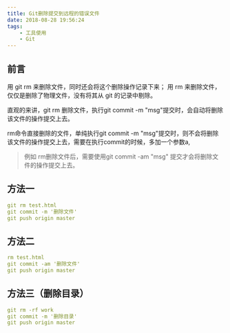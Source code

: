 ```yaml
---
title: Git删除提交到远程的错误文件
date: 2018-08-28 19:56:24
tags: 
    - 工具使用
    - Git
---
```

<meta name="referrer" content="no-referrer" />

## 前言
用 git rm 来删除文件，同时还会将这个删除操作记录下来；
用 rm 来删除文件，仅仅是删除了物理文件，没有将其从 git 的记录中剔除。

直观的来讲，git rm 删除文件，执行git commit -m "msg"提交时，会自动将删除该文件的操作提交上去。

rm命令直接删除的文件，单纯执行git commit -m  "msg"提交时，则不会将删除该文件的操作提交上去，需要在执行commit的时候，多加一个参数a,

>例如 rm删除文件后，需要使用git commit -am "msg" 提交才会将删除文件的操作提交上去。

## 方法一

```yaml
git rm test.html
git commit -m '删除文件'
git push origin master
```

## 方法二

```yaml
rm test.html
git commit -am '删除文件'
git push origin master
```

## 方法三（删除目录）

```yaml
git rm -rf work
git commit -m '删除目录'
git push origin master
```




